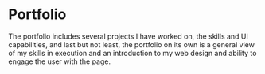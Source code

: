 # Portfolio
The portfolio includes several projects I have worked on, the skills and UI capabilities, and last but not least, the portfolio on its own is a general view of my skills in execution and an introduction to my web design and ability to engage the user with the page.  
